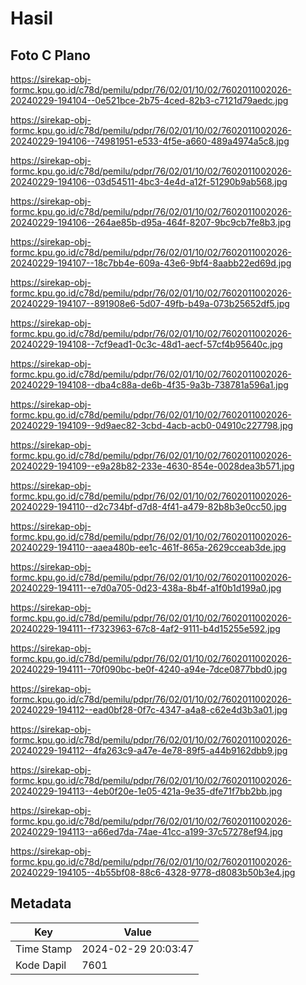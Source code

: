 # Hasil

## Foto C Plano

https://sirekap-obj-formc.kpu.go.id/c78d/pemilu/pdpr/76/02/01/10/02/7602011002026-20240229-194104--0e521bce-2b75-4ced-82b3-c7121d79aedc.jpg

https://sirekap-obj-formc.kpu.go.id/c78d/pemilu/pdpr/76/02/01/10/02/7602011002026-20240229-194106--74981951-e533-4f5e-a660-489a4974a5c8.jpg

https://sirekap-obj-formc.kpu.go.id/c78d/pemilu/pdpr/76/02/01/10/02/7602011002026-20240229-194106--03d54511-4bc3-4e4d-a12f-51290b9ab568.jpg

https://sirekap-obj-formc.kpu.go.id/c78d/pemilu/pdpr/76/02/01/10/02/7602011002026-20240229-194106--264ae85b-d95a-464f-8207-9bc9cb7fe8b3.jpg

https://sirekap-obj-formc.kpu.go.id/c78d/pemilu/pdpr/76/02/01/10/02/7602011002026-20240229-194107--18c7bb4e-609a-43e6-9bf4-8aabb22ed69d.jpg

https://sirekap-obj-formc.kpu.go.id/c78d/pemilu/pdpr/76/02/01/10/02/7602011002026-20240229-194107--891908e6-5d07-49fb-b49a-073b25652df5.jpg

https://sirekap-obj-formc.kpu.go.id/c78d/pemilu/pdpr/76/02/01/10/02/7602011002026-20240229-194108--7cf9ead1-0c3c-48d1-aecf-57cf4b95640c.jpg

https://sirekap-obj-formc.kpu.go.id/c78d/pemilu/pdpr/76/02/01/10/02/7602011002026-20240229-194108--dba4c88a-de6b-4f35-9a3b-738781a596a1.jpg

https://sirekap-obj-formc.kpu.go.id/c78d/pemilu/pdpr/76/02/01/10/02/7602011002026-20240229-194109--9d9aec82-3cbd-4acb-acb0-04910c227798.jpg

https://sirekap-obj-formc.kpu.go.id/c78d/pemilu/pdpr/76/02/01/10/02/7602011002026-20240229-194109--e9a28b82-233e-4630-854e-0028dea3b571.jpg

https://sirekap-obj-formc.kpu.go.id/c78d/pemilu/pdpr/76/02/01/10/02/7602011002026-20240229-194110--d2c734bf-d7d8-4f41-a479-82b8b3e0cc50.jpg

https://sirekap-obj-formc.kpu.go.id/c78d/pemilu/pdpr/76/02/01/10/02/7602011002026-20240229-194110--aaea480b-ee1c-461f-865a-2629cceab3de.jpg

https://sirekap-obj-formc.kpu.go.id/c78d/pemilu/pdpr/76/02/01/10/02/7602011002026-20240229-194111--e7d0a705-0d23-438a-8b4f-a1f0b1d199a0.jpg

https://sirekap-obj-formc.kpu.go.id/c78d/pemilu/pdpr/76/02/01/10/02/7602011002026-20240229-194111--f7323963-67c8-4af2-9111-b4d15255e592.jpg

https://sirekap-obj-formc.kpu.go.id/c78d/pemilu/pdpr/76/02/01/10/02/7602011002026-20240229-194111--70f090bc-be0f-4240-a94e-7dce0877bbd0.jpg

https://sirekap-obj-formc.kpu.go.id/c78d/pemilu/pdpr/76/02/01/10/02/7602011002026-20240229-194112--ead0bf28-0f7c-4347-a4a8-c62e4d3b3a01.jpg

https://sirekap-obj-formc.kpu.go.id/c78d/pemilu/pdpr/76/02/01/10/02/7602011002026-20240229-194112--4fa263c9-a47e-4e78-89f5-a44b9162dbb9.jpg

https://sirekap-obj-formc.kpu.go.id/c78d/pemilu/pdpr/76/02/01/10/02/7602011002026-20240229-194113--4eb0f20e-1e05-421a-9e35-dfe71f7bb2bb.jpg

https://sirekap-obj-formc.kpu.go.id/c78d/pemilu/pdpr/76/02/01/10/02/7602011002026-20240229-194113--a66ed7da-74ae-41cc-a199-37c57278ef94.jpg

https://sirekap-obj-formc.kpu.go.id/c78d/pemilu/pdpr/76/02/01/10/02/7602011002026-20240229-194105--4b55bf08-88c6-4328-9778-d8083b50b3e4.jpg


## Metadata

| Key        | Value               |
| ---------- | ------------------- |
| Time Stamp | 2024-02-29 20:03:47 |
| Kode Dapil | 7601                |



